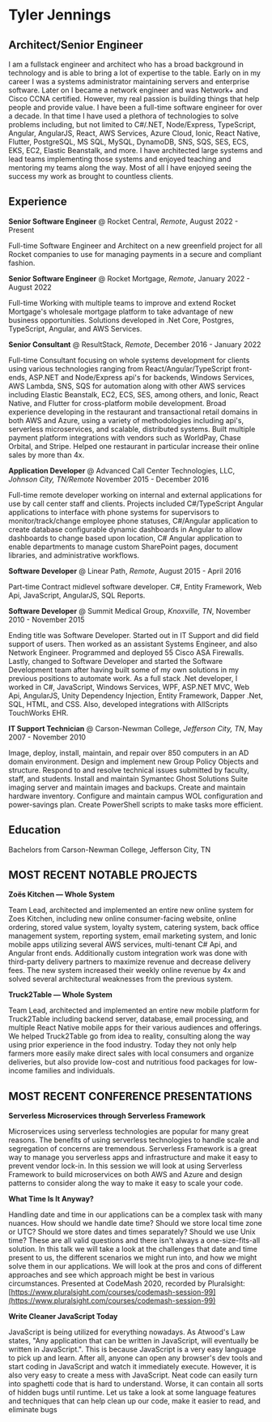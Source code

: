# Tyler Jennings

## Architect/Senior Engineer

I am a fullstack engineer and architect who has a broad background in technology and is able to bring a lot of expertise to the table.  Early on in my career I was a systems administrator maintaining servers and enterprise software.  Later on I became a network engineer and was Network+ and Cisco CCNA certified.  However, my real passion is building things that help people and provide value.  I have been a full-time software engineer for over a decade.  In that time I have used a plethora of technologies to solve problems including, but not limited to C#/.NET, Node/Express, TypeScript, Angular, AngularJS, React, AWS Services, Azure Cloud, Ionic, React Native, Flutter, PostgreSQL, MS SQL, MySQL, DynamoDB, SNS, SQS, SES, ECS, EKS, EC2, Elastic Beanstalk, and more.  I have architected large systems and lead teams implementing those systems and enjoyed teaching and mentoring my teams along the way.  Most of all I have enjoyed seeing the success my work as brought to countless clients.

## Experience

**Senior Software Engineer** @ Rocket Central, _Remote_, August 2022 - Present

Full-time Software Engineer and Architect on a new greenfield project for all Rocket companies to use for managing payments in a secure and compliant fashion.

**Senior Software Engineer** @ Rocket Mortgage, _Remote_, January 2022 -  August 2022

Full-time Working with multiple teams to improve and extend Rocket Mortgage's wholesale mortgage platform to take advantage of new business opportunities. Solutions developed in .Net Core, Postgres, TypeScript, Angular, and AWS Services.

**Senior Consultant** @ ResultStack, _Remote_, December 2016 - January 2022

Full-time Consultant focusing on whole systems development for clients using various technologies ranging from React/Angular/TypeScript front-ends, ASP.NET and Node/Express api's for backends, Windows Services, AWS Lambda, SNS, SQS for automation along with other AWS services including Elastic Beanstalk, EC2, ECS, SES, among others, and Ionic, React Native, and Flutter for cross-platform mobile development. Broad experience developing in the restaurant and transactional retail domains in both AWS and Azure, using a variety of methodologies including api's, serverless microservices, and scalable, distributed systems.  Built multiple payment platform integrations with vendors such as WorldPay, Chase Orbital, and Stripe.  Helped one restaurant in particular increase their online sales by more than 4x.

**Application Developer** @ Advanced Call Center Technologies, LLC, _Johnson City, TN/Remote_ November 2015 - December 2016

Full-time remote developer working on internal and external applications
for use by call center staff and clients. Projects included C#/TypeScript
Angular applications to interface with phone systems for supervisors to
monitor/track/change employee phone statuses, C#/Angular application
to create database configurable dynamic dashboards in Angular to allow
dashboards to change based upon location, C# Angular application to
enable departments to manage custom SharePoint pages, document
libraries, and administrative workflows.

**Software Developer** @ Linear Path, _Remote_, August 2015 - April 2016

Part-time Contract midlevel software developer. C#, Entity Framework, Web Api, JavaScript, AngularJS, SQL Reports.

**Software Developer** @ Summit Medical Group, _Knoxville, TN_, November 2010 - November 2015

Ending title was Software Developer. Started out in IT Support and did field support of users. Then worked as an assistant Systems Engineer, and also Network Engineer. Programmed and deployed 55 Cisco ASA Firewalls. Lastly, changed to Software Developer and started the Software Development team after having built some of my own solutions in my previous positions to automate work. As a full stack .Net developer, I worked in C#, JavaScript, Windows Services, WPF, ASP.NET MVC, Web Api, AngularJS, Unity Dependency Injection, Entity Framework, Dapper .Net, SQL, HTML, and CSS. Also, developed integrations with AllScripts TouchWorks EHR.

**IT Support Technician** @ Carson-Newman College, _Jefferson City, TN_, May 2007 - November 2010

Image, deploy, install, maintain, and repair over 850 computers in an AD domain environment. Design and implement new Group Policy Objects and structure. Respond to and resolve technical issues submitted by faculty, staff, and students. Install and maintain Symantec Ghost Solutions Suite imaging server and maintain images and backups. Create and maintain hardware inventory. Configure and maintain campus WOL configuration and power-savings plan. Create PowerShell scripts to make tasks more efficient.


## Education
Bachelors from
Carson-Newman College,
Jefferson City, TN

## MOST RECENT NOTABLE PROJECTS

**Zoës Kitchen — Whole System** 

Team Lead, architected and implemented an entire new online system for Zoes Kitchen, including new online consumer-facing website, online ordering, stored value system, loyalty system, catering system, back office management system, reporting system, email marketing system, and Ionic mobile apps utilizing several AWS services, multi-tenant C# Api, and Angular front ends. Additionally custom integration work was done with third-party delivery partners to maximize revenue and decrease delivery fees. The new system increased their weekly online revenue by 4x and solved several architectural weaknesses from the previous system.

**Truck2Table — Whole System**

Team Lead, architected and implemented an entire new mobile platform for Truck2Table including backend server, database, email processing, and multiple React Native mobile apps for their various audiences and offerings. We helped Truck2Table go from idea to reality, consulting along the way using prior experience in the food industry. Today they not only help farmers more easily make direct sales with local consumers and organize deliveries, but also provide low-cost and nutritious food packages for low-income families and individuals.

## MOST RECENT CONFERENCE PRESENTATIONS

**Serverless Microservices through Serverless Framework**

Microservices using serverless technologies are popular for many great reasons. The benefits of using serverless technologies to handle scale and segregation of concerns are tremendous. Serverless Framework is a great way to manage you serverless apps and infrastructure and make it easy to prevent vendor lock-in. In this session we will look at using Serverless Framework to build microservices on both AWS and Azure and design patterns to consider along the way to make it easy to scale your code.

**What Time Is It Anyway?**

Handling date and time in our applications can be a complex task with many nuances. How should we handle date time? Should we store local time zone or UTC? Should we store dates and times separately? Should we use Unix time? These are all valid questions and there isn't always a one-size-fits-all solution. In this talk we will take a look at the challenges that date and time present to us, the different scenarios we might run into, and how we might solve them in our applications. We will look at the pros and cons of different approaches and see which approach might be best in various circumstances. Presented at CodeMash 2020, recorded by Pluralsight: [https://www.pluralsight.com/courses/codemash-session-99](https://www.pluralsight.com/courses/codemash-session-99)

**Write Cleaner JavaScript Today**

JavaScript is being utilized for everything nowadays. As Atwood's Law states, "Any application that can be written in JavaScript, will eventually be written in JavaScript.". This is because JavaScript is a very easy language to pick up and learn. After all, anyone can open any browser's dev tools and start coding in JavaScript and watch it immediately execute. However, it is also very easy to create a mess with JavaScript. Neat code can easily turn into spaghetti code that is hard to understand. Worse, it can contain all sorts of hidden bugs until runtime. Let us take a look at some language features and techniques that can help clean up our code, make it easier to read, and eliminate bugs